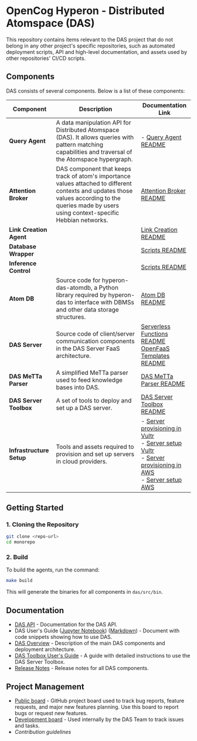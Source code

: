 # OpenCog Hyperon - Distributed Atomspace (DAS)

This repository contains items relevant to the DAS project that do not belong in any other project's specific repositories, such as automated deployment scripts, API and high-level documentation, and assets used by other repositories' CI/CD scripts.

## **Components**

DAS consists of several components. Below is a list of these components:

| **Component**             | **Description**                                                                 | **Documentation Link**                                             |
|---------------------------|---------------------------------------------------------------------------------|-------------------------------------------------------------------|
| **Query Agent**            | A data manipulation API for Distributed Atomspace (DAS). It allows queries with pattern matching capabilities and traversal of the Atomspace hypergraph. | - [Query Agent README](query_agent/python/README.md) |
| **Attention Broker**       | DAS component that keeps track of atom's importance values attached to different contexts and updates those values according to the queries made by users using context-specific Hebbian networks. | [Attention Broker README](attention_broker/README.md)       |
| **Link Creation Agent**    | | [Link Creation README](shared/README.md)                           |
| **Database Wrapper**       |                                                    | [Scripts README](scripts/README.md)                                |
| **Inference Control**      |  | [Scripts README](scripts/README.md)                                |
| **Atom DB**                | Source code for hyperon-das-atomdb, a Python library required by hyperon-das to interface with DBMSs and other data storage structures. | [Atom DB README](atom_db/README.md)                                |
| **DAS Server** | Source code of client/server communication components in the DAS Server FaaS architecture. | [Serverless Functions README](serverless_functions/README.md) <br> [OpenFaaS Templates README](openfaas_templates/README.md) |
| **DAS MeTTa Parser**       | A simplified MeTTa parser used to feed knowledge bases into DAS.                  | [DAS MeTTa Parser README](das_metta_parser/README.md)              |
| **DAS Server Toolbox**     | A set of tools to deploy and set up a DAS server.                               | [DAS Server Toolbox README](https://github.com/singnet/das-toolbox)          |
| **Infrastructure Setup**   | Tools and assets required to provision and set up servers in cloud providers.    | - [Server provisioning in Vultr](infrastructure/vultr/provisioning/README.md) <br> - [Server setup Vultr](infrastructure/vultr/setup/README.md) <br> - [Server provisioning in AWS](infrastructure/aws/provisioning/README.md) <br> - [Server setup AWS](infrastructure/aws/setup/README.md) |                            |


## **Getting Started**

### **1. Cloning the Repository**
```bash
git clone <repo-url>
cd monorepo
```

### **2. Build**

To build the agents, run the command:

```bash
make build
```

This will generate the binaries for all components in `das/src/bin`.

## **Documentation**

* [DAS API](https://singnet.github.io/das-query-engine/api/DAS/) - Documentation for the DAS API.
* DAS User's Guide ([Jupyter Notebook](notebooks/das-users-guide.ipynb)) ([Markdown](docs/das-users-guide.md)) - Document with code snippets showing how to use DAS.
* [DAS Overview](docs/das-overview.md) - Description of the main DAS components and deployment architecture.
* [DAS Toolbox User's Guide](https://github.com/singnet/das-toolbox) - A guide with detailed instructions to use the DAS Server Toolbox.
* [Release Notes](docs/release-notes.md) - Release notes for all DAS components.

## Project Management

* [Public board](https://github.com/orgs/singnet/projects/7) - GitHub project board used to track bug reports, feature requests, and major new features planning. Use this board to report bugs or request new features.
* [Development board](https://github.com/orgs/singnet/projects/6/views/1) - Used internally by the DAS Team to track issues and tasks.
* _Contribution guidelines_
